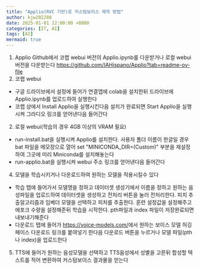 ```yaml
---
title: "Applio(RVC 기반)로 커스텀보이스 제작 방법"
author: kjw202288
date: 2025-01-01 12:00:00 +0800
categories: [IT, AI]
tags: [AI]
mermaid: true
---
```


1. Applio Github에서 코랩 webui 버전의 Applio.ipynb를 다운받거나 로컬 webui 버전을 다운받는다 <https://github.com/IAHispano/Applio?tab=readme-ov-file>
2. 코랩 webui
- 구글 드라이브에서 설정에 들어가 연결앱에 colab을 설치한뒤 드라이브에 Applio.ipynb를 업로드하여 실행한다
- 코랩 상에서 Install Applio을 실행시킨다음 설치가 완료되면 Start Applio을 실행시켜 그라디오 링크를 얻어낸다음 들어간다
2. 로컬 webui(학습의 경우 4GB 이상의 VRAM 필요)
- run-install.bat을 실행시켜 Applio를 설치한다. 사용자 폴더 이름이 한글일 경우 bat 파일을 메모장으로 열어 set "MINICONDA_DIR=(Custom)" 부분을 재설정하여 그곳에 미리 Miniconda를 설치해놓는다
- run-applio.bat을 실행시켜 webui 주소 링크를 얻어낸다음 들어간다
4. 모델을 학습시키거나 다운로드하여 원하는 모델을 적용시킬수 있다
- 학습 탭에 들어가서 모델명을 정하고 데이터셋 생성기에서 이름을 정하고 원하는 음성파일을 업로드하여 데이터셋을 생성하고 전처리 버튼을 눌러 전처리한다. 피치 추출알고리즘과 임베더 모델을 선택하고 피처를 추출한다. 훈련 설정값을 설정해주고 에포크 수량을 설정해준뒤 학습을 시작한다. pth파일과 index 파일이 저장완료되면 내보내기해준다
- 다운로드 탭에 들어가 <https://voice-models.com/>에서 원하는 보이스 모델 허깅페이스 다운로드 링크를 붙여넣기 한다음 다운로드 버튼을 누르거나 모델 파일(pth나 index)을 업로드한다
5. TTS에 들어가 원하는 음성모델을 선택하고 TTS음성에서 성별을 고른뒤 합성할 텍스트를 적어 변환하여 커스텀보이스 결과물을 얻는다